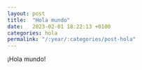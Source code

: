 ```yaml
---
layout: post
title:  "Hola mundo"
date:   2023-02-01 18:22:13 +0100
categories: hola
permalink: "/:year/:categories/post-hola"
---
```

¡Hola mundo!